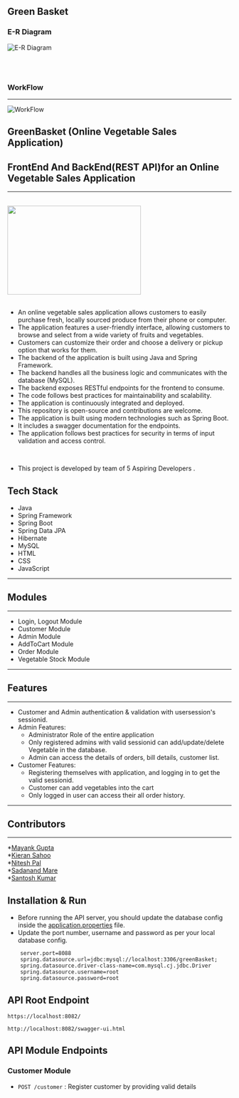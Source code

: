 ## Green Basket

<h3>E-R Diagram</h3>


![E-R Diagram](https://user-images.githubusercontent.com/107461052/212683690-1910c6e2-cb10-409e-b1ee-d94c6c18f246.png)

<br>
<br>
<h3> WorkFlow</h3>
<hr>

![WorkFlow](https://user-images.githubusercontent.com/107461052/212683750-11c64541-9c01-4137-9e1f-539b31994b85.png)




## GreenBasket (Online Vegetable Sales Application)
## FrontEnd And BackEnd(REST API)for an Online Vegetable Sales Application
<hr>
<br>
<img src="https://user-images.githubusercontent.com/107461052/212683987-3cf29572-7af3-4b84-bc8d-57c594f8a75e.png"  width="300" height="200" position="center">

<br>
<br>


- An online vegetable sales application allows customers to easily purchase fresh, locally sourced produce from their phone or computer.
- The application features a user-friendly interface, allowing customers to browse and select from a wide variety of fruits and vegetables.
- Customers can customize their order and choose a delivery or pickup option that works for them.
- The backend of the application is built using Java and Spring Framework.
- The backend handles all the business logic and communicates with the database (MySQL).
- The backend exposes RESTful endpoints for the frontend to consume.
- The code follows best practices for maintainability and scalability.
- The application is continuously integrated and deployed.
- This repository is open-source and contributions are welcome.
- The application is built using modern technologies such as Spring Boot.
- It includes a swagger documentation for the endpoints.
- The application follows best practices for security in terms of input validation and access control.

<br>

* This project is developed by team of 5 Aspiring Developers . 

## Tech Stack

* Java
* Spring Framework
* Spring Boot
* Spring Data JPA
* Hibernate
* MySQL
* HTML
* CSS
* JavaScript

------------------------------------------------------------------------------
## Modules
------------------------------------------------------------------------------
* Login, Logout Module
* Customer Module
* Admin Module
* AddToCart Module
* Order Module
* Vegetable Stock Module

---------------------------------------------------------------------------------
## Features

---------------------------------------------------------------------------------
* Customer and Admin authentication & validation with usersession's sessionid.
* Admin Features:
    * Administrator Role of the entire application
    * Only registered admins with valid sessionid can add/update/delete Vegetable in the database.
    * Admin can access the details of orders, bill details, customer list.
* Customer Features:
    * Registering themselves with application, and logging in to get the valid sessionid.
    * Customer can add vegetables into the cart
    * Only logged in user can access their all order history.

--------------------------------------------------------------------------------
## Contributors
--------------------------------------------------------------------------------
*<a href="https://github.com/mynkgupta22">Mayank Gupta</a>
<br>
*<a href="https://github.com/kieransahoo">Kieran Sahoo</a>
<br>
*<a href="https://github.com/mynkgupta22">Nitesh Pal</a>
<br>
*<a href="https://github.com/mynkgupta22">Sadanand Mare</a>
<br>
*<a href="https://github.com/mynkgupta22">Santosh Kumar</a>


## Installation & Run

* Before running the API server, you should update the database config inside the [application.properties](GrennBasket\src\main\resources\application.properties) file. 
* Update the port number, username and password as per your local database config.

```
    server.port=8088
    spring.datasource.url=jdbc:mysql://localhost:3306/greenBasket;
    spring.datasource.driver-class-name=com.mysql.cj.jdbc.Driver
    spring.datasource.username=root
    spring.datasource.password=root
```

## API Root Endpoint

`https://localhost:8082/`

`http://localhost:8082/swagger-ui.html`


## API Module Endpoints

### Customer Module


* `POST /customer` : Register customer by providing valid details






